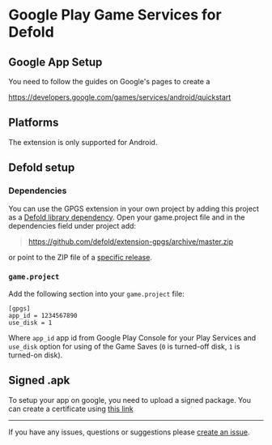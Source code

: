 # Google Play Game Services for Defold

## Google App Setup

You need to follow the guides on Google's pages to create a

https://developers.google.com/games/services/android/quickstart

## Platforms

The extension is only supported for Android.

## Defold setup

### Dependencies

You can use the GPGS extension in your own project by adding this project as a [Defold library dependency](http://www.defold.com/manuals/libraries/).
Open your game.project file and in the dependencies field under project add:

>https://github.com/defold/extension-gpgs/archive/master.zip

or point to the ZIP file of a [specific release](https://github.com/defold/extension-gpgs/releases).

### `game.project`
Add the following section into your `game.project` file:
```
[gpgs]
app_id = 1234567890
use_disk = 1
```
Where `app_id` app id from Google Play Console for your Play Services and `use_disk` option for using of the Game Saves (`0` is turned-off disk, `1` is turned-on disk).

## Signed .apk

To setup your app on google, you need to upload a signed package.
You can create a certificate using [this link](https://www.defold.com/manuals/android/#_creating_certificates_and_keys)


---

If you have any issues, questions or suggestions please [create an issue](https://github.com/defold/extension-gpgs/issues).
